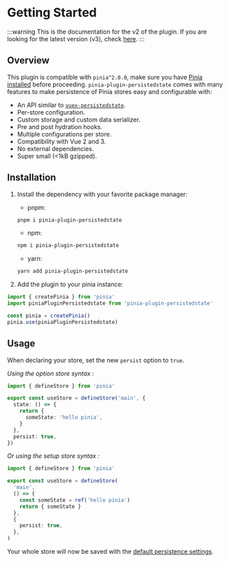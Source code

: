 # Getting Started

:::warning
This is the documentation for the v2 of the plugin. If you are looking for the latest version (v3), check [here](https://prazdevs.github.io/pinia-plugin-persistedstate/).
:::

## Overview

This plugin is compatible with `pinia^2.0.0`, make sure you have [Pinia installed](https://pinia.vuejs.org/getting-started.html) before proceeding. `pinia-plugin-persistedstate` comes with many features to make persistence of Pinia stores easy and configurable with:
- An API similar to [`vuex-persistedstate`](https://github.com/robinvdvleuten/vuex-persistedstate).
- Per-store configuration.
- Custom storage and custom data serializer.
- Pre and post hydration hooks.
- Multiple configurations per store.
- Compatibility with Vue 2 and 3.
- No external dependencies.
- Super small (<1kB gzipped).


## Installation

1. Install the dependency with your favorite package manager:
    - pnpm:
    ```sh
    pnpm i pinia-plugin-persistedstate
    ```
    - npm:
    ```sh
    npm i pinia-plugin-persistedstate
    ```
    - yarn:
    ```sh
    yarn add pinia-plugin-persistedstate
    ```

2. Add the plugin to your pinia instance:
```ts
import { createPinia } from 'pinia'
import piniaPluginPersistedstate from 'pinia-plugin-persistedstate'

const pinia = createPinia()
pinia.use(piniaPluginPersistedstate)
```

## Usage

When declaring your store, set the new `persist` option to `true`.

_Using the option store syntax :_
```ts
import { defineStore } from 'pinia'

export const useStore = defineStore('main', {
  state: () => {
    return {
      someState: 'hello pinia',
    }
  },
  persist: true,
})
```

_Or using the setup store syntax :_
```ts
import { defineStore } from 'pinia'

export const useStore = defineStore(
  'main',
  () => {
    const someState = ref('hello pinia')
    return { someState }
  },
  {
    persist: true,
  },
)
```

Your whole store will now be saved with the [default persistence settings](/guide/config).

